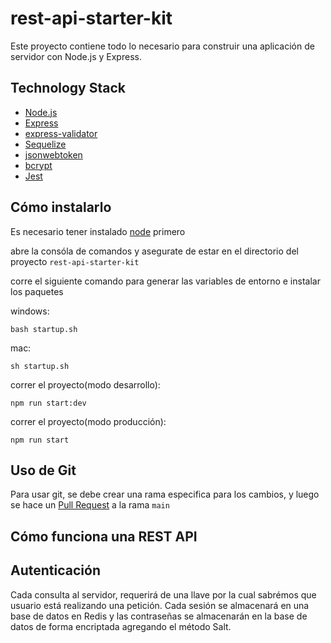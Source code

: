 # rest-api-starter-kit

Este proyecto contiene todo lo necesario para construir una aplicación de servidor con Node.js y Express.

## Technology Stack

- [Node.js](https://nodejs.org/)
- [Express](https://expressjs.com/es/)
- [express-validator](https://express-validator.github.io/)
- [Sequelize](https://sequelize.org)
- [jsonwebtoken](https://jwt.io/)
- [bcrypt](https://www.npmjs.com/package/bcrypt)
- [Jest](https://jestjs.io/)

## Cómo instalarlo

Es necesario tener instalado [node](https://nodejs.org/es/download) primero

abre la consóla de comandos y asegurate de estar en el directorio del proyecto `rest-api-starter-kit`

corre el siguiente comando para generar las variables de entorno e instalar los paquetes

windows:

```shell
bash startup.sh
```

mac:

```shell
sh startup.sh
```

correr el proyecto(modo desarrollo):

```shell
npm run start:dev
```

correr el proyecto(modo producción):

```shell
npm run start
```

## Uso de Git

Para usar git, se debe crear una rama especifica para los cambios, y luego se hace un [Pull Request](https://docs.github.com/articles/about-pull-requests) a la rama `main`

## Cómo funciona una REST API

## Autenticación

Cada consulta al servidor, requerirá de una llave por la cual sabrémos que usuario está realizando una petición. Cada sesión se almacenará en una base de datos en Redis y las contraseñas se almacenarán en la base de datos de forma encriptada agregando el método Salt.

